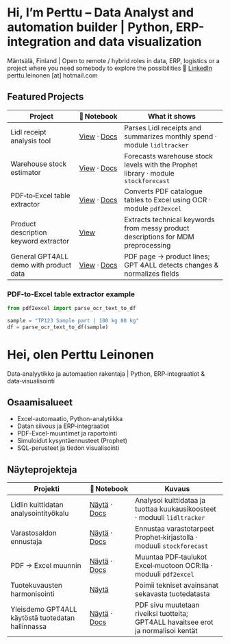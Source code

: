# Hi, I’m Perttu – Data Analyst and automation builder | Python, ERP-integration and data visualization

Mäntsälä, Finland | Open to remote / hybrid roles in data, ERP, logistics or a project where you need somebody to explore the possibilities
🔗 [LinkedIn](https://www.linkedin.com/in/perttu-leinonen-487325b7) perttu.leinonen [at] hotmail.com

## Featured Projects
| Project | 📓 Notebook | What it shows |
|---------|-------------|---------------|
| Lidl receipt analysis tool | <a href="Toolbox/notebooks/Lidl_receipt_financial_tracker.ipynb">View</a> · [Docs](docs/lidl_receipt_analysis.md) | Parses Lidl receipts and summarizes monthly spend · module `lidltracker` |
| Warehouse stock estimator | <a href="Toolbox/notebooks/prophet.ipynb">View</a> · [Docs](docs/warehouse_stock_estimator.md) | Forecasts warehouse stock levels with the Prophet library · module `stockforecast` |
| PDF‑to‑Excel table extractor | <a href="Toolbox/notebooks/pdf_to_excel_converter.ipynb">View</a> · [Docs](docs/pdf_to_excel_converter.md) | Converts PDF catalogue tables to Excel using OCR · module `pdf2excel` |
| Product description keyword extractor | <a href="Toolbox/notebooks/Product_Description_Keyword_Extraction_Demo.ipynb">View</a> | Extracts technical keywords from messy product descriptions for MDM preprocessing |
| General GPT4ALL demo with product data | <a href="Toolbox/notebooks/SKU_Demo_ZERO_SETUP.ipynb">View</a> · [Docs](docs/gpt4all_product_demo.md) | PDF page → product lines; GPT 4ALL detects changes & normalizes fields|

### PDF‑to‑Excel table extractor example

```python
from pdf2excel import parse_ocr_text_to_df

sample = "TP123 Sample part | 100 kg 80 kg"
df = parse_ocr_text_to_df(sample)
```





# Hei, olen Perttu Leinonen
Data‑analyytikko ja automaation rakentaja | Python, ERP‑integraatiot & data‑visualisointi

## Osaamisalueet
- Excel-automaatio, Python-analytiikka
- Datan siivous ja ERP-integraatiot
- PDF-Excel-muuntimet ja raportointi
- Simuloidut kysyntäennusteet (Prophet)
- SQL-perusteet ja tiedon visualisointi


## Näyteprojekteja
| Projekti | 📓 Notebook | Kuvaus |
|----------|-------------|--------|
| Lidlin kuittidatan analysointityökalu | <a href="Toolbox/notebooks/Lidl_receipt_financial_tracker.ipynb">Näytä</a> · [Docs](docs/lidl_receipt_analysis.md) | Analysoi kuittidataa ja tuottaa kuukausikoosteet · moduuli `lidltracker` |
| Varastosaldon ennustaja | <a href="Toolbox/notebooks/prophet.ipynb">Näytä</a> · [Docs](docs/warehouse_stock_estimator.md) | Ennustaa varastotarpeet Prophet‑kirjastolla · moduuli `stockforecast` |
| PDF → Excel muunnin | <a href="Toolbox/notebooks/pdf_to_excel_converter.ipynb">Näytä</a> · [Docs](docs/pdf_to_excel_converter.md) | Muuntaa PDF‑taulukot Excel‑muotoon OCR:lla · moduuli `pdf2excel` |
| Tuotekuvausten harmonisointi | <a href="Toolbox/notebooks/Product_Description_Keyword_Extraction_Demo.ipynb">Näytä</a> | Poimii tekniset avainsanat sekavasta tuotedatasta |
| Yleisdemo GPT4ALL käytöstä tuotedatan hallinnassa | <a href="Toolbox/notebooks/SKU_Demo_ZERO_SETUP.ipynb">Näytä</a> · [Docs](docs/gpt4all_product_demo.md) | PDF sivu muutetaan riveiksi tuotteita; GPT4ALL havaitsee erot ja normalisoi kentät|

